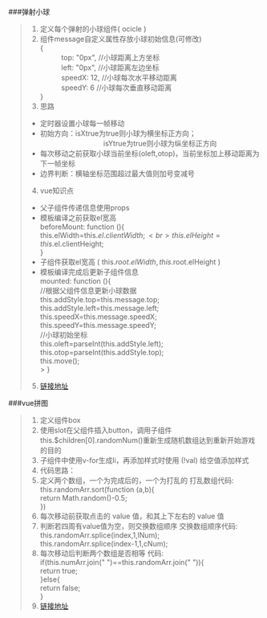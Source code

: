 ###弹射小球
> 1. 定义每个弹射的小球组件( ocicle )
> 2. 组件message自定义属性存放小球初始信息(可修改)<br>
> 	{<br>
> 	　　　top: "0px",        //小球距离上方坐标<br>
> 	　　　left: "0px",        //小球距离左边坐标<br>
> 	　　　speedX: 12,      //小球每次水平移动距离<br>
> 	　　　speedY: 6         //小球每次垂直移动距离<br>
> 	}    <br>
> 3. 思路
> 	* 定时器设置小球每一帧移动
> 	*  初始方向：isXtrue为true则小球为横坐标正方向；<br>
> 　　　　　　　　　isYtrue为true则小球为纵坐标正方向
> 	* 每次移动之前获取小球当前坐标(oleft,otop)，当前坐标加上移动距离为下一帧坐标
> 	* 边界判断：横轴坐标范围超过最大值则加号变减号
> 4. vue知识点
> 	* 父子组件传递信息使用props
> 	* 模板编译之前获取el宽高 <br>
> 		beforeMount: function (){<br>
> 		    this.elWidth=this.$el.clientWidth;<br>
> 		    this.elHeight=this.$el.clientHeight;<br>
> 		}<br>
> 	* 子组件获取el宽高 ( this.$root.elWidth,this.$root.elHeight )
> 	* 模板编译完成后更新子组件信息<br>
> 			mounted: function (){<br>
> 			    //根据父组件信息更新小球数据<br>
> 			    this.addStyle.top=this.message.top;<br>
> 			    this.addStyle.left=this.message.left;<br>
> 			    this.speedX=this.message.speedX;<br>
> 			    this.speedY=this.message.speedY;<br>
> 			    //小球初始坐标<br>
> 			    this.oleft=parseInt(this.addStyle.left);<br>
> 			    this.otop=parseInt(this.addStyle.top);<br>
> 			    this.move();<br>
> 			> }<br>
> 5. [链接地址]( http://hsianglee.top/vue/moveBall.html )

###vue拼图
>1. 定义组件box
> 2. 使用slot在父组件插入button，调用子组件this.$children[0].randomNum()重新生成随机数组达到重新开始游戏的目的
> 3.  子组件中使用v-for生成li，再添加样式时使用 (!val) 给空值添加样式
> 4.  代码思路：
> 	1. 定义两个数组，一个为完成后的，一个为打乱的
> 	打乱数组代码: <br>
> 		this.randomArr.sort(function (a,b){<br>
> 				return Math.random()-0.5;<br>
> 	})<br>
> 	2. 每次移动前获取点击的 value 值，和其上下左右的 value 值
> 	3. 判断若四周有value值为空，则交换数组顺序
> 	交换数组顺序代码: <br>
> 		this.randomArr.splice(index,1,lNum);<br>
> 	this.randomArr.splice(index-1,1,cNum);<br>
> 	4. 每次移动后判断两个数组是否相等
> 	代码: <br>
> 		if(this.numArr.join(" ")==this.randomArr.join(" ")){<br>
> 				return true;<br>
> 		}else{<br>
> 				return false;<br>
> 	}<br>
> 5. [链接地址]( http://hsianglee.top/vue/puzzleVue.html )
